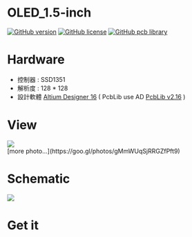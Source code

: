 OLED_1.5-inch
========
[![GitHub version](https://img.shields.io/badge/version-v1.0-brightgreen.svg)](https://github.com/KitSprout/OLED_1.5-inch)
[![GitHub license](https://img.shields.io/badge/license-%20CC%20BY--SA%204.0-blue.svg)](https://github.com/KitSprout/OLED_1.5-inch/blob/master/LICENSE)
[![GitHub pcb library](https://img.shields.io/badge/pcb%20library-%20v2.16-yellow.svg)](https://github.com/KitSprout/AltiumDesigner_PcbLibrary/releases/tag/v2.16)

Hardware
========
* 控制器 : SSD1351
* 解析度 : 128 * 128
* 設計軟體 [Altium Designer 16](http://www.altium.com/en/products/altium-designer) ( PcbLib use AD [PcbLib v2.16](https://github.com/KitSprout/AltiumDesigner_PcbLibrary/releases/tag/v2.16) )

View
========
<img src="https://lh3.googleusercontent.com/JpNXEHmOlqj8lDgsArxIH5xFTVhuH8LNfskBkWvEO_yXIMy7MQwoqn0dRa354feymEDLKfkSZ_cSE9HRAkMpFmliYjEE3Jyu9lKk0wKiKWfmHoBcdgDeQ-75CFvr3wZALUursRLO8HFLDlteABpyCSyxi36LoIRV2ITLhLZl0q0UIZyuIjq27pkLAU4dZMoBwCECReBuOyi7W__rJLFQWEOlhpisWOSvZ6IF_RQNLXqIo5ZcTcZA2vswPmNcYRGrEZNShNRtp06yhvLXsTlBrKnPHDn4HFVtbrTpjQcusS8sy4-TkteBuLzhvqNvtAZMBFqqU1Fs6SIoi7Qj-H2NtT3TfbS04GPgcVsJV-tff7rO4QN0lB4I0DYs8D1u36yiwjR4hIoq9ad4NjL8h8J59nPGInIDHVfzau7ZIUdg1fhzE_aAertnn-gRf6xYpEKi0OJ9MzvMUrC2tMtYee2gf6QUWAFMuf4bQh3ZbCfNTUrcAcM79BmFu7MM6UnjwBKl9V1QFKd5e8rST1p0EoJXtrJcwAwi60CZ-DqddeuIRrzlDFT_9IKkkKjn0E8as2y5DXM_0EjERvKvFT_Dr4noYdIckezEYI16lYrwU-6yvoxMtLiwRIZLRwHFFJuJXBevoFK2-O_gVsTr4WmUAGEdn0cYJcjqPe0gB8Em-NirAA=w2000"/>

<br />
[more photo...](https://goo.gl/photos/gMmWUqSjRRGZfPft9)

Schematic
========
<img src="https://lh3.googleusercontent.com/jhIzXMLhJYbGpKuwTs6rg_2WjZSoJX-7YgpvFavxAmXMh1gsSJ7-5int2YC6EmFhbmVxONEVhl2DctszlcnfafF3F1S9qGh3_yruLB7F1sYxlgnwBUfoA8Xtv7QW8mHDWq_t5IycvsXladJbUY8KfNaBtU1Z2vpi159rISXfiJkZZbTFEd-YN2xSepQ4pjL9jwUkm5zvmQmI7RN_NeUQ4qI7QdbrFiU7CbGEGU-Wcm4iE_pwsf_IWp_6v-NGUPckNn72ui6MvInWz3TSP1-pUdHsXFVkxdj36vjBW4-wubWAyxcqyeZcPCWiAumaRyIW4vjUdFqxnvkKbWYuYp6BuVieJwMlCFfas5DHj35pDgE25yw_Ro41btmNyTIfDeGpoIglQH43sY-GusxWCCtf1c8R7oJyzMWxEwuY8Abchyia7POeQnctRo7mW_3xeqbKqYEITdhylICp-170I0ya0xmy_B2Kfyyf1UvpVkeGSZozbRuHC0LwDILJ8kvFp4VH-cNzq1eWgUahTLLWz6DhTEGso5U0PsAMpOrOEkyUfq8Xohf85YALlxSrb4FeeqFr4d2v23Z0hHqbX2SVqJUUn0FT_EoVQcAJ5-YjU3JdgyWcbs3vaXsEBdenRqm4bJDzglbVlFsONEG7TJip96lb7uanYx7WDZ8jM7KN3GGqvQ=w1200"/>

Get it
========
